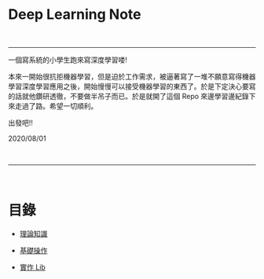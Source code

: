# Deep Learning Note

<br>

---

一個寫系統的小學生跑來寫深度學習喽!

本來一開始很抗拒機器學習，但是迫於工作需求，被逼著寫了一堆不願意寫得機器學習深度學習應用之後，開始慢慢可以接受機器學習的東西了。於是下定決心要寫的話就他鑽研透徹，不要做半吊子而已。於是就開了這個 Repo 來邊學習邊紀錄下來走過了路。希望一切順利。

出發吧!!

2020/08/01


<br>

---

<br>

# 目錄

* [理論知識](basic_knowledge)

* [基礎操作](basic_tool_use)

* [實作 Lib](lib_implements)